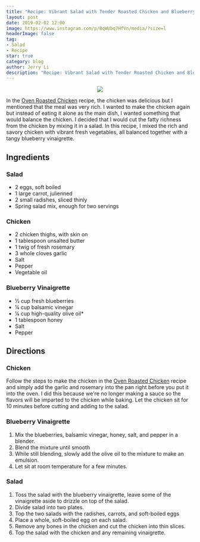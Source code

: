 ```yaml
---
title: "Recipe: Vibrant Salad with Tender Roasted Chicken and Blueberry Vinaigrette"
layout: post
date: 2019-02-02 12:00
image: https://www.instagram.com/p/BqWUbq7HfVn/media/?size=l
headerImage: false
tag:
- Salad
- Recipe
star: true
category: blog
author: Jerry Li
description: "Recipe: Vibrant Salad with Tender Roasted Chicken and Blueberry Vinaigrette"
---
```

<p align="center"><img src ="/media/?size=m" /></p>

In the [Oven Roasted Chicken](https://www.boruli.com/Oven-Roasted-Chicken/) recipe, the chicken was delicious but I mentioned that the meal was very rich. I wanted to make the chicken again but instead of eating it alone as the main dish, I wanted something that would balance the chicken. I decided that I would cut the fatty richness from the chicken by mixing it in a salad. In this recipe, I mixed the rich and savory chicken with vibrant fresh vegetables, all balanced together with a tangy blueberry vinaigrette.

## Ingredients
### Salad
* 2 eggs, soft boiled
* 1 large carrot, julienned
* 2 small radishes, sliced thinly
* Spring salad mix, enough for two servings
### Chicken
* 2 chicken thighs, with skin on
* 1 tablespoon unsalted butter
* 1 twig of fresh rosemary
* 3 whole cloves garlic
* Salt
* Pepper
* Vegetable oil

### Blueberry Vinaigrette
* 1&frasl;2 cup fresh blueberries
* 1&frasl;4 cup balsamic vinegar
* 1&frasl;4 cup high-quality olive oil*
* 1 tablespoon honey
* Salt
* Pepper

## Directions
### Chicken
Follow the steps to make the chicken in the [Oven Roasted Chicken](https://www.boruli.com/Oven-Roasted-Chicken/) recipe and simply add the garlic and rosemary into the pan right before you put it into the oven. I did this because we're no longer making a sauce so the flavors will be imparted to the chicken while baking. Let the chicken sit for 10 minutes before cutting and adding to the salad.

### Blueberry Vinaigrette
1. Mix the blueberries, balsamic vinegar, honey, salt, and pepper in a blender.
2. Blend the mixture until smooth
3. While still blending, slowly add the olive oil to the mixture to make an emulsion.
4. Let sit at room temperature for a few minutes.

### Salad
1. Toss the salad with the blueberry vinaigrette, leave some of the vinaigrette aside to drizzle on top of the salad.
2. Divide salad into two plates.
3. Top the two salads with the radishes, carrots, and soft-boiled eggs
4. Place a whole, soft-boiled egg on each salad.
5. Remove any bones in the chicken and cut the chicken into thin slices.
6. Top the salad with the chicken and any remaining vinaigrette.

